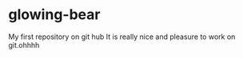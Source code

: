glowing-bear
============

My first repository on git hub
It is really nice and pleasure to work on git.ohhhh
